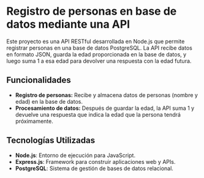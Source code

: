# Registro de personas en base de datos mediante una API

Este proyecto es una API RESTful desarrollada en Node.js que permite registrar personas en una base de datos PostgreSQL. La API recibe datos en formato JSON, guarda la edad proporcionada en la base de datos, y luego suma 1 a esa edad para devolver una respuesta con la edad futura.

## Funcionalidades

- **Registro de personas:** Recibe y almacena datos de personas (nombre y edad) en la base de datos.
- **Procesamiento de datos:** Después de guardar la edad, la API suma 1 y devuelve una respuesta que indica la edad que la persona tendrá próximamente.

## Tecnologías Utilizadas

- **Node.js**: Entorno de ejecución para JavaScript.
- **Express.js**: Framework para construir aplicaciones web y APIs.
- **PostgreSQL**: Sistema de gestión de bases de datos relacional.
